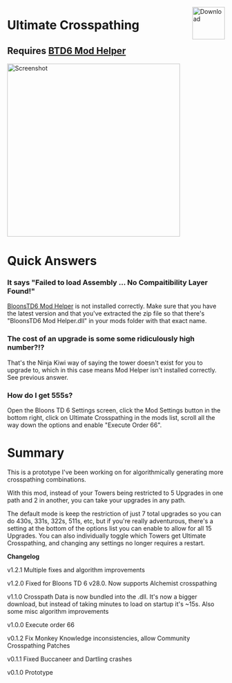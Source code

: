 <a href="https://github.com/doombubbles/ultimate-crosspathing/raw/main/UltimateCrosspathing.dll"><img align="right" alt="Download" height="75" src="https://github.com/doombubbles/BTD6-Mods/blob/main/download.png?raw=true"></a>

# Ultimate Crosspathing

## Requires [BTD6 Mod Helper](https://github.com/gurrenm3/BTD-Mod-Helper/releases/latest)

<img alt="Screenshot" height="400" src="https://github.com/doombubbles/ultimate-crosspathing/blob/main/screenshot.png?raw=true"/>

# Quick Answers

### It says "Failed to load Assembly ... No Compaitibility Layer Found!"

[BloonsTD6 Mod Helper](https://github.com/gurrenm3/BTD-Mod-Helper/releases/latest) is not installed correctly. Make sure that you have the latest version and that you've extracted the zip file so that there's "BloonsTD6 Mod Helper.dll" in your mods folder with that exact name.

### The cost of an upgrade is some some ridiculously high number?!?

That's the Ninja Kiwi way of saying the tower doesn't exist for you to upgrade to, which in this case means Mod Helper isn't installed correctly. See previous answer.

### How do I get 555s?

Open the Bloons TD 6 Settings screen, click the Mod Settings button in the bottom right, click on Ultimate Crosspathing in the mods list, scroll all the way down the options and enable "Execute Order 66".

# Summary

This is a prototype I've been working on for algorithmically generating more crosspathing combinations.

With this mod, instead of your Towers being restricted to 5 Upgrades in one path and 2 in another, you can take your
upgrades in any path.

The default mode is keep the restriction of just 7 total upgrades so you can do 430s, 331s, 322s, 511s, etc, but if
you're really adventurous, there's a setting at the bottom of the options list you can enable to allow for all 15
Upgrades. You can also individually toggle which Towers get Ultimate Crosspathing, and changing any settings no longer
requires a restart.

**Changelog**

v1.2.1 Multiple fixes and algorithm improvements

v1.2.0 Fixed for Bloons TD 6 v28.0. Now supports Alchemist crosspathing

v1.1.0 Crosspath Data is now bundled into the .dll. It's now a bigger download, but instead of taking minutes to load on
startup it's ~15s. Also some misc algorithm improvements

v1.0.0 Execute order 66

v0.1.2 Fix Monkey Knowledge inconsistencies, allow Community Crosspathing Patches

v0.1.1 Fixed Buccaneer and Dartling crashes

v0.1.0 Prototype
